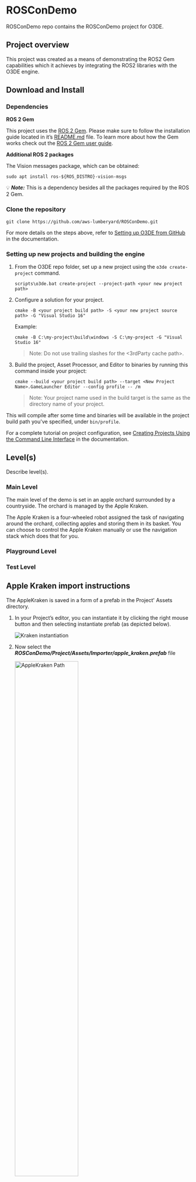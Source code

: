# ROSConDemo

ROSConDemo repo contains the ROSConDemo project for O3DE.

## **Project overview**

This project was created as a means of demonstrating the ROS2 Gem capabilities which it achieves by integrating the ROS2 libraries with the O3DE engine.

## ****Download and Install****

### Dependencies

**ROS 2 Gem**

This project uses the [ROS 2 Gem](https://github.com/RobotecAI/o3de-ros2-gem). Please make sure to follow the installation guide located in it’s [README.md](https://github.com/RobotecAI/o3de-ros2-gem/blob/development/README.md) file. To learn more about how the Gem works check out the [ROS 2 Gem user guide](https://github.com/RobotecAI/o3de-ros2-gem/blob/development/docs/guides/ros2-gem.md).

**Additional ROS 2 packages**

The Vision messages package, which can be obtained:

`sudo apt install ros-${ROS_DISTRO}-vision-msgs`

💡 ***Note:*** This is a dependency besides all the packages required by the ROS 2 Gem.

### Clone the repository 

```shell
git clone https://github.com/aws-lumberyard/ROSConDemo.git
```

For more details on the steps above, refer to [Setting up O3DE from GitHub](https://o3de.org/docs/welcome-guide/setup/setup-from-github/) in the documentation.

### Setting up new projects and building the engine

1. From the O3DE repo folder, set up a new project using the `o3de create-project` command.
    ```
    scripts\o3de.bat create-project --project-path <your new project path>
    ```
2. Configure a solution for your project.
    ```
    cmake -B <your project build path> -S <your new project source path> -G "Visual Studio 16"
    ```

    Example:
    ```
    cmake -B C:\my-project\build\windows -S C:\my-project -G "Visual Studio 16"
    ```
    
    > Note:  Do not use trailing slashes for the <3rdParty cache path>.

3. Build the project, Asset Processor, and Editor to binaries by running this command inside your project:
    ```
    cmake --build <your project build path> --target <New Project Name>.GameLauncher Editor --config profile -- /m
    ```
    
    > Note: Your project name used in the build target is the same as the directory name of your project.

This will compile after some time and binaries will be available in the project build path you've specified, under `bin/profile`.

For a complete tutorial on project configuration, see [Creating Projects Using the Command Line Interface](https://o3de.org/docs/welcome-guide/create/creating-projects-using-cli/) in the documentation.

## Level(s)

Describe level(s).

### Main Level

The main level of the demo is set in an apple orchard surrounded by a countryside. The orchard is managed by the Apple Kraken.

The Apple Kraken is a four-wheeled robot assigned the task of navigating around the orchard, collecting apples and storing them in its basket. You can choose to control the Apple Kraken manually or use the navigation stack which does that for you.

### Playground Level

### Test Level

## Apple Kraken import instructions

The AppleKraken is saved in a form of a prefab in the Project' Assets directory.

1. In your Project’s editor, you can instantiate it by clicking the right mouse button and then selecting instantiate prefab (as depicted below).
    
    ![Kraken instantiation](static/fig_1.png)
    
2. Now select the ***ROSConDemo/Project/Assets/Importer/apple_kraken.prefab*** file
    
    <img src="static/fig_2.png" width="60%" alt="AppleKraken Path">

## Triggering Apple Gathering

Check available services in a terminal using this command:
- `ros2 service list`

If your simulation is running, you should be able to see the apple gathering service listed there.
- It could be named `/trigger_apple_gathering`.

If Apple Kraken is in position, you can trigger apple gathering with a terminal command:
- `ros2 service call /trigger_apple_gathering std_srvs/srv/Trigger`

You can also cancel a gathering operation in progress by calling another service:
- `ros2 service call /cancel_apple_gathering std_srvs/srv/Trigger`

## Navigation stack

Instructions on how to run it with navigation stack and global automation.

## Troubleshooting

Troubleshooting section


## License

For terms please see the LICENSE*.TXT files at the root of this distribution.
